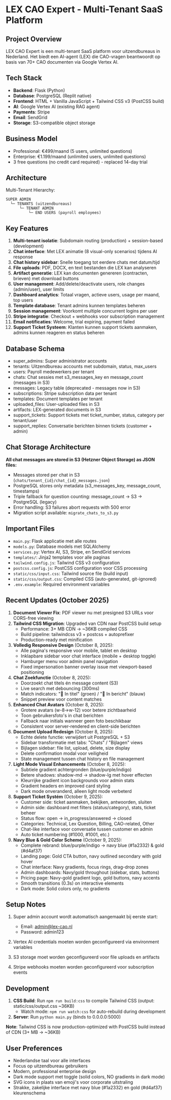 # LEX CAO Expert - Multi-Tenant SaaS Platform

## Project Overview
LEX CAO Expert is een multi-tenant SaaS platform voor uitzendbureaus in Nederland. Het biedt een AI-agent (LEX) die CAO-vragen beantwoordt op basis van 70+ CAO documenten via Google Vertex AI.

## Tech Stack
- **Backend**: Flask (Python)
- **Database**: PostgreSQL (Replit native)
- **Frontend**: HTML + Vanilla JavaScript + Tailwind CSS v3 (PostCSS build)
- **AI**: Google Vertex AI (existing RAG agent)
- **Payments**: Stripe
- **Email**: SendGrid
- **Storage**: S3-compatible object storage

## Business Model
- Professional: €499/maand (5 users, unlimited questions)
- Enterprise: €1.199/maand (unlimited users, unlimited questions)
- 3 free questions (no credit card required) - replaced 14-day trial

## Architecture
Multi-Tenant Hierarchy:
```
SUPER ADMIN
  └─ TENANTS (uitzendbureaus)
      └─ TENANT ADMIN
          └─ END USERS (payroll employees)
```

## Key Features
1. **Multi-tenant isolatie**: Subdomain routing (production) + session-based (development)
2. **Chat interface**: Met LEX animatie (8 visual-only scenarios) tijdens AI response
3. **Chat history sidebar**: Snelle toegang tot eerdere chats met datum/tijd
4. **File uploads**: PDF, DOCX, en text bestanden die LEX kan analyseren
5. **Artifact generatie**: LEX kan documenten genereren (contracten, brieven) met download buttons
6. **User management**: Add/delete/deactivate users, role changes (admin/user), user limits
7. **Dashboard analytics**: Totaal vragen, actieve users, usage per maand, top users
8. **Template database**: Tenant admins kunnen templates beheren
9. **Session management**: Voorkomt multiple concurrent logins per user
10. **Stripe integratie**: Checkout + webhooks voor subscription management
11. **Email notificaties**: Welcome, trial expiring, payment failed
12. **Support Ticket Systeem**: Klanten kunnen support tickets aanmaken, admins kunnen reageren en status beheren

## Database Schema
- super_admins: Super administrator accounts
- tenants: Uitzendbureau accounts met subdomain, status, max_users
- users: Payroll medewerkers per tenant
- chats: Chat sessies met s3_messages_key en message_count (messages in S3)
- messages: Legacy table (deprecated - messages now in S3)
- subscriptions: Stripe subscription data per tenant
- templates: Document templates per tenant
- uploaded_files: User-uploaded files in S3
- artifacts: LEX-generated documents in S3
- support_tickets: Support tickets met ticket_number, status, category per tenant/user
- support_replies: Conversatie berichten binnen tickets (customer + admin)

## Chat Storage Architecture
**All chat messages are stored in S3 (Hetzner Object Storage) as JSON files:**
- Messages stored per chat in S3 (`chats/tenant_{id}/chat_{id}_messages.json`)
- PostgreSQL stores only metadata (s3_messages_key, message_count, timestamps)
- Triple fallback for question counting: message_count → S3 → PostgreSQL (legacy)
- Error handling: S3 failures abort requests with 500 error
- Migration script available: `migrate_chats_to_s3.py`

## Important Files
- `main.py`: Flask applicatie met alle routes
- `models.py`: Database models met SQLAlchemy
- `services.py`: Vertex AI, S3, Stripe, en SendGrid services
- `templates/`: Jinja2 templates voor alle paginas
- `tailwind.config.js`: Tailwind CSS v3 configuration
- `postcss.config.js`: PostCSS configuration voor CSS processing
- `static/css/input.css`: Tailwind source file (build input)
- `static/css/output.css`: Compiled CSS (auto-generated, git-ignored)
- `.env.example`: Required environment variables

## Recent Updates (October 2025)
1. **Document Viewer Fix**: PDF viewer nu met presigned S3 URLs voor CORS-free viewing
2. **Tailwind CSS Migration**: Upgraded van CDN naar PostCSS build setup
   - Performance: 3+ MB CDN → ~36KB compiled CSS
   - Build pipeline: tailwindcss v3 + postcss + autoprefixer
   - Production-ready met minification
3. **Volledig Responsive Design** (October 8, 2025):
   - Alle pagina's responsive voor mobile, tablet en desktop
   - Inklapbare sidebar voor chat interface (mobile + desktop toggle)
   - Hamburger menu voor admin panel navigation
   - Fixed impersonation banner overlay issue met viewport-based positioning
4. **Chat Zoekfunctie** (October 8, 2025):
   - Doorzoekt chat titels én message content (S3)
   - Live search met debouncing (300ms)
   - Match indicators: "📌 In titel" (groen) / "📝 In bericht" (blauw)
   - Snippet preview voor content matches
5. **Enhanced Chat Avatars** (October 8, 2025):
   - Grotere avatars (w-8→w-12) voor betere zichtbaarheid
   - Toon gebruikersfoto's in chat berichten
   - Fallback naar initials wanneer geen foto beschikbaar
   - Consistent voor server-rendered en client-side berichten
6. **Document Upload Redesign** (October 8, 2025):
   - Echte delete functie: verwijdert uit PostgreSQL + S3
   - Sidebar transformatie met tabs: "Chats" / "Bijlagen" views
   - Bijlagen sidebar: file list, upload, delete, size display
   - Delete confirmation modal voor veiligheid
   - State management tussen chat history en file management
7. **Light Mode Visual Enhancements** (October 8, 2025):
   - Subtiele gradient achtergronden (blue/purple/indigo)
   - Betere shadows: shadow-md → shadow-lg met hover effecten
   - Kleurrijke gradient icon backgrounds voor admin stats
   - Gradient headers en improved card styling
   - Dark mode onveranderd, alleen light mode verbeterd
8. **Support Ticket Systém** (October 9, 2025):
   - Customer side: ticket aanmaken, bekijken, antwoorden, sluiten
   - Admin side: dashboard met filters (status/category), stats, ticket beheer
   - Status flow: open → in_progress/answered → closed
   - Categories: Technical, Lex Question, Billing, CAO-related, Other
   - Chat-like interface voor conversatie tussen customer en admin
   - Auto ticket numbering (#1000, #1001, etc.)
9. **Navy Blue & Gold Color Scheme** (October 9, 2025):
   - Complete rebrand: blue/purple/indigo → navy blue (#1a2332) & gold (#d4af37)
   - Landing page: Gold CTA button, navy outlined secondary with gold hover
   - Chat interface: Navy gradients, focus rings, drag-drop zones
   - Admin dashboards: Navy/gold throughout (sidebar, stats, buttons)
   - Pricing page: Navy-gold gradient logo, gold buttons, navy accents
   - Smooth transitions (0.3s) on interactive elements
   - Dark mode: Solid colors only, no gradients

## Setup Notes
1. Super admin account wordt automatisch aangemaakt bij eerste start:
   - Email: admin@lex-cao.nl
   - Password: admin123
   
2. Vertex AI credentials moeten worden geconfigureerd via environment variables

3. S3 storage moet worden geconfigureerd voor file uploads en artifacts

4. Stripe webhooks moeten worden geconfigureerd voor subscription events

## Development
1. **CSS Build**: Run `npm run build:css` to compile Tailwind CSS (output: static/css/output.css ~36KB)
   - Watch mode: `npm run watch:css` for auto-rebuild during development
2. **Server**: Run `python main.py` (binds to 0.0.0.0:5000)

**Note**: Tailwind CSS is now production-optimized with PostCSS build instead of CDN (3+ MB → ~36KB)

## User Preferences
- Nederlandse taal voor alle interfaces
- Focus op uitzendbureau gebruikers
- Modern, professional enterprise design
- Dark mode support met toggle (solid colors, NO gradients in dark mode)
- SVG icons in plaats van emoji's voor corporate uitstraling
- Strakke, zakelijke interface met navy blue (#1a2332) en gold (#d4af37) kleurenschema
